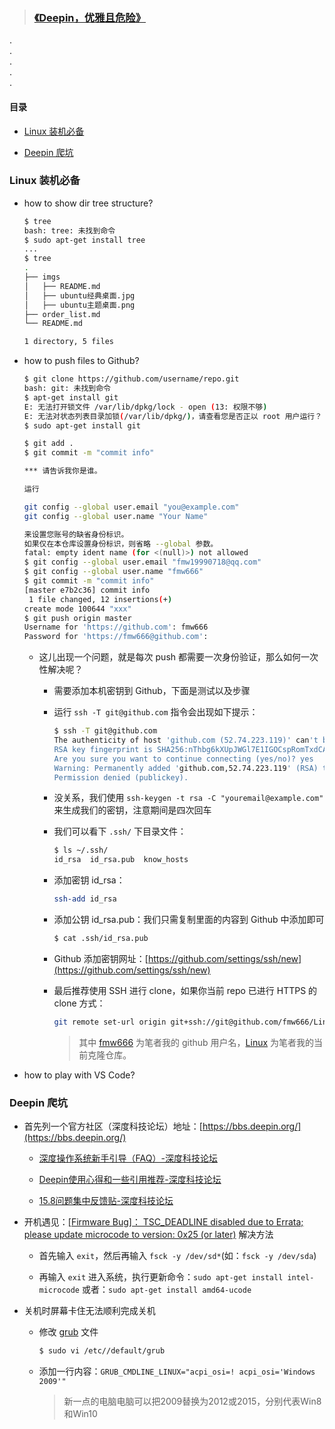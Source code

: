 > <h3><a href="#welcome">《Deepin，优雅且危险》</a></h3>

.<br>.<br>.<br>.<br>.<br>

#### 目录

+ [Linux 装机必备](#)

+ [Deepin 爬坑](#)

### Linux 装机必备

+ how to show dir tree structure?

    ```bash
    $ tree
    bash: tree: 未找到命令
    $ sudo apt-get install tree
    ...
    $ tree
    .
    ├── imgs
    │   ├── README.md
    │   ├── ubuntu经典桌面.jpg
    │   ├── ubuntu主题桌面.png
    ├── order_list.md
    └── README.md

    1 directory, 5 files
    ```

+ how to push files to Github?

    ```bash
    $ git clone https://github.com/username/repo.git
    bash: git: 未找到命令
    $ apt-get install git
    E: 无法打开锁文件 /var/lib/dpkg/lock - open (13: 权限不够)
    E: 无法对状态列表目录加锁(/var/lib/dpkg/)，请查看您是否正以 root 用户运行？
    $ sudo apt-get install git
    ```

    ```bash
    $ git add .
    $ git commit -m "commit info"

    *** 请告诉我你是谁。

    运行

    git config --global user.email "you@example.com"
    git config --global user.name "Your Name"

    来设置您账号的缺省身份标识。
    如果仅在本仓库设置身份标识，则省略 --global 参数。
    fatal: empty ident name (for <(null)>) not allowed
    $ git config --global user.email "fmw19990718@qq.com"
    $ git config --global user.name "fmw666"
    $ git commit -m "commit info"
    [master e7b2c36] commit info
     1 file changed, 12 insertions(+)
    create mode 100644 "xxx"
    $ git push origin master
    Username for 'https://github.com': fmw666
    Password for 'https://fmw666@github.com': 
    ```

    + 这儿出现一个问题，就是每次 push 都需要一次身份验证，那么如何一次性解决呢？

        + 需要添加本机密钥到 Github，下面是测试以及步骤

        + 运行 `ssh -T git@github.com` 指令会出现如下提示：

            ```bash
            $ ssh -T git@github.com
            The authenticity of host 'github.com (52.74.223.119)' can't be established.
            RSA key fingerprint is SHA256:nThbg6kXUpJWGl7E1IGOCspRomTxdCARLviKw6E5SY8.
            Are you sure you want to continue connecting (yes/no)? yes
            Warning: Permanently added 'github.com,52.74.223.119' (RSA) to the list of known hosts.
            Permission denied (publickey).
            ```
        
        + 没关系，我们使用 `ssh-keygen -t rsa -C "youremail@example.com"` 来生成我们的密钥，注意期间是四次回车

        + 我们可以看下 `.ssh/` 下目录文件：

            ```bash
            $ ls ~/.ssh/
            id_rsa  id_rsa.pub  know_hosts
            ```
        
        + 添加密钥 id_rsa：

            ```bash
            ssh-add id_rsa
            ```

        + 添加公钥 id_rsa.pub：我们只需复制里面的内容到 Github 中添加即可

            ```bash
            $ cat .ssh/id_rsa.pub
            ```

        + Github 添加密钥网址：[https://github.com/settings/ssh/new](https://github.com/settings/ssh/new)

        + 最后推荐使用 SSH 进行 clone，如果你当前 repo 已进行 HTTPS 的 clone 方式：

            ```bash
            git remote set-url origin git+ssh://git@github.com/fmw666/Linux.git
            ```
            
            > 其中 [fmw666](#welcome) 为笔者我的 github 用户名，[Linux](#welcome) 为笔者我的当前克隆仓库。


+ how to play with VS Code?

### Deepin 爬坑

+ 首先列一个官方社区（深度科技论坛）地址：[https://bbs.deepin.org/](https://bbs.deepin.org/)

    + [深度操作系统新手引导（FAQ）-深度科技论坛](https://bbs.deepin.org/forum.php?mod=viewthread&tid=146921&extra=page%3D1)

    + [Deepin使用心得和一些引用推荐-深度科技论坛](https://bbs.deepin.org/forum.php?mod=viewthread&tid=142227&extra=page%3D1)

    + [15.8问题集中反馈贴-深度科技论坛](https://bbs.deepin.org/forum.php?mod=viewthread&tid=170998)

+ 开机遇见：[[Firmware Bug]： TSC_DEADLINE disabled due to Errata; please update microcode to version: 0x25 (or later)](#welcome) 解决方法

    + 首先输入 `exit`，然后再输入 `fsck -y /dev/sd*`(如：`fsck -y /dev/sda`)

    + 再输入 `exit` 进入系统，执行更新命令：`sudo apt-get install intel-microcode` 或者：`sudo apt-get install amd64-ucode`

+ 关机时屏幕卡住无法顺利完成关机

    + 修改 [grub](#welcome) 文件

        ```bash
        $ sudo vi /etc//default/grub
        ```

    + 添加一行内容：`GRUB_CMDLINE_LINUX="acpi_osi=! acpi_osi='Windows 2009'"`

        > 新一点的电脑电脑可以把2009替换为2012或2015，分别代表Win8和Win10 